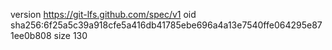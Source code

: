 version https://git-lfs.github.com/spec/v1
oid sha256:6f25a5c39a918cfe5a416db41785ebe696a4a13e7540ffe064295e871ee0b808
size 130
